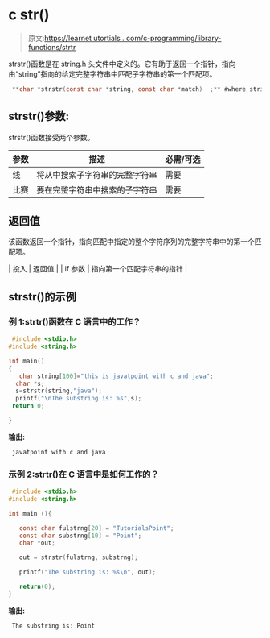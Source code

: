 # c str()

> 原文:[https://learnet utortials . com/c-programming/library-functions/strtr](https://learnetutorials.com/c-programming/library-functions/strstr)

strstr()函数是在 string.h 头文件中定义的。它有助于返回一个指针，指向由“string”指向的给定完整字符串中匹配子字符串的第一个匹配项。

```c
 **char *strstr(const char *string, const char *match)  ;** #where string and match should be strings 

```

## strstr()参数:

strstr()函数接受两个参数。

| 参数 | 描述 | 必需/可选 |
| --- | --- | --- |
| 线 | 将从中搜索子字符串的完整字符串 | 需要 |
| 比赛 | 要在完整字符串中搜索的子字符串 | 需要 |

## 返回值

该函数返回一个指针，指向匹配中指定的整个字符序列的完整字符串中的第一个匹配项。

| 投入 | 返回值 |
| if 参数 | 指向第一个匹配字符串的指针 |

## strstr()的示例

### 例 1:strtr()函数在 C 语言中的工作？

```c
 #include <stdio.h>
#include <string.h>

int main()
{
   char string[100]="this is javatpoint with c and java";    
  char *s;    
  s=strstr(string,"java");    
  printf("\nThe substring is: %s",s);    
 return 0;    

} 

```

**输出:**

```c
 javatpoint with c and java 
```

### 示例 2:strtr()在 C 语言中是如何工作的？

```c
 #include <stdio.h>
#include <string.h>

int main (){

   const char fulstrng[20] = "TutorialsPoint";
   const char substrng[10] = "Point";
   char *out;

   out = strstr(fulstrng, substrng);

   printf("The substring is: %s\n", out);

   return(0);
} 

```

**输出:**

```c
 The substring is: Point 
```
